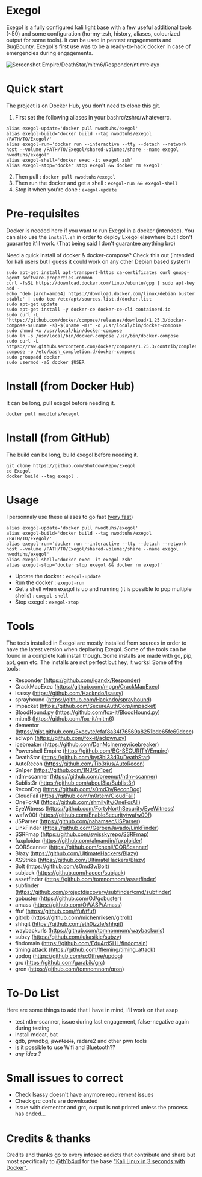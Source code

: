 # Exegol
  Exegol is a fully configured kali light base with a few useful additional tools (~50) and some configuration (ho-my-zsh, history, aliases, colourized output for some tools). It can be used in pentest engagements and BugBounty. Exegol's first use was to be a ready-to-hack docker in case of emergencies during engagements.

  ![Screenshot Empire/DeathStar/mitm6/Responder/ntlmrelayx](https://i.imgur.com/PBThtlx.png)

# Quick start
  The project is on Docker Hub, you don't need to clone this git.
  1. First set the following aliases in your bashrc/zshrc/whateverrc.
  ```
  alias exegol-update='docker pull nwodtuhs/exegol'
  alias exegol-build='docker build --tag nwodtuhs/exegol /PATH/TO/Exegol/'
  alias exegol-run='docker run --interactive --tty --detach --network host --volume /PATH/TO/Exegol/shared-volume:/share --name exegol nwodtuhs/exegol'
  alias exegol-shell='docker exec -it exegol zsh'
  alias exegol-stop='docker stop exegol && docker rm exegol'
  ```
  2. Then pull : `docker pull nwodtuhs/exegol`
  3. Then run the docker and get a shell : `exegol-run && exegol-shell`
  4. Stop it when you're done : `exegol-update`

# Pre-requisites
  Docker is needed here if you want to run Exegol in a docker (intended). You can also use the `install.sh` in order to deploy Exegol elsewhere but I don't guarantee it'll work. (That being said I don't guarantee anything bro)

  Need a quick install of docker & docker-compose? Check this out (intended for kali users but I guess it could work on any other Debian based system)
  ```
  sudo apt-get install apt-transport-https ca-certificates curl gnupg-agent software-properties-common
  curl -fsSL https://download.docker.com/linux/ubuntu/gpg | sudo apt-key add -
  echo 'deb [arch=amd64] https://download.docker.com/linux/debian buster stable' | sudo tee /etc/apt/sources.list.d/docker.list
  sudo apt-get update
  sudo apt-get install -y docker-ce docker-ce-cli containerd.io
  sudo curl -L "https://github.com/docker/compose/releases/download/1.25.3/docker-compose-$(uname -s)-$(uname -m)" -o /usr/local/bin/docker-compose
  sudo chmod +x /usr/local/bin/docker-compose
  sudo ln -s /usr/local/bin/docker-compose /usr/bin/docker-compose
  sudo curl -L https://raw.githubusercontent.com/docker/compose/1.25.3/contrib/completion/bash/docker-compose -o /etc/bash_completion.d/docker-compose
  sudo groupadd docker
  sudo usermod -aG docker $USER
  ```

# Install (from Docker Hub)
  It can be long, pull exegol before needing it.
  ```
  docker pull nwodtuhs/exegol
  ```

# Install (from GitHub)
  The build can be long, build exegol before needing it.
  ```
  git clone https://github.com/ShutdownRepo/Exegol
  cd Exegol
  docker build --tag exegol .
  ```

# Usage
  I personnaly use these aliases to go fast ([very fast](https://www.youtube.com/watch?v=KsBjVvxBj84))
  ```
  alias exegol-update='docker pull nwodtuhs/exegol'
  alias exegol-build='docker build --tag nwodtuhs/exegol /PATH/TO/Exegol/'
  alias exegol-run='docker run --interactive --tty --detach --network host --volume /PATH/TO/Exegol/shared-volume:/share --name exegol nwodtuhs/exegol'
  alias exegol-shell='docker exec -it exegol zsh'
  alias exegol-stop='docker stop exegol && docker rm exegol'
  ```
  - Update the docker : `exegol-update`
  - Run the docker : `exegol-run`
  - Get a shell when exegol is up and running (it is possible to pop multiple shells) : `exegol-shell`
  - Stop exegol : `exegol-stop`

# Tools
The tools installed in Exegol are mostly installed from sources in order to have the latest version when deploying Exegol. Some of the tools can be found in a complete kali install though. Some installs are made with go, pip, apt, gem etc. The installs are not perfect but hey, it works!
Some of the tools:
- Responder (https://github.com/lgandx/Responder)
- CrackMapExec (https://github.com/mpgn/CrackMapExec)
- lsassy (https://github.com/Hackndo/lsassy)
- sprayhound (https://github.com/Hackndo/sprayhound)
- Impacket (https://github.com/SecureAuthCorp/impacket)
- BloodHound.py (https://github.com/fox-it/BloodHound.py)
- mitm6 (https://github.com/fox-it/mitm6)
- dementor (https://gist.github.com/3xocyte/cfaf8a34f76569a8251bde65fe69dccc)
- aclwpn (https://github.com/fox-it/aclpwn.py)
- icebreaker (https://github.com/DanMcInerney/icebreaker)
- Powershell Empire (https://github.com/BC-SECURITY/Empire)
- DeathStar (https://github.com/byt3bl33d3r/DeathStar)
- AutoRecon (https://github.com/Tib3rius/AutoRecon)
- Sn1per (https://github.com/1N3/Sn1per)
- ntlm-scanner (https://github.com/preempt/ntlm-scanner)
- Sublist3r (https://github.com/aboul3la/Sublist3r)
- ReconDog (https://github.com/s0md3v/ReconDog)
- CloudFail (https://github.com/m0rtem/CloudFail)
- OneForAll (https://github.com/shmilylty/OneForAll)
- EyeWitness (https://github.com/FortyNorthSecurity/EyeWitness)
- wafw00f (https://github.com/EnableSecurity/wafw00f)
- JSParser (https://github.com/nahamsec/JSParser)
- LinkFinder (https://github.com/GerbenJavado/LinkFinder)
- SSRFmap (https://github.com/swisskyrepo/SSRFmap)
- fuxploider (https://github.com/almandin/fuxploider)
- CORScanner (https://github.com/chenjj/CORScanner)
- Blazy (https://github.com/UltimateHackers/Blazy)
- XSStrike (https://github.com/UltimateHackers/Blazy)
- Bolt (https://github.com/s0md3v/Bolt)
- subjack (https://github.com/haccer/subjack)
- assetfinder (https://github.com/tomnomnom/assetfinder)
- subfinder (https://github.com/projectdiscovery/subfinder/cmd/subfinder)
- gobuster (https://github.com/OJ/gobuster)
- amass (https://github.com/OWASP/Amass)
- ffuf (https://github.com/ffuf/ffuf)
- gitrob (https://github.com/michenriksen/gitrob)
- shhgit (https://github.com/eth0izzle/shhgit)
- waybackurls (https://github.com/tomnomnom/waybackurls)
- subzy (https://github.com/lukasikic/subzy)
- findomain (https://github.com/Edu4rdSHL/findomain)
- timing attack (https://github.com/ffleming/timing_attack)
- updog (https://github.com/sc0tfree/updog)
- grc (https://github.com/garabik/grc)
- gron (https://github.com/tomnomnom/gron)

# To-Do List
  Here are some things to add that I have in mind, I'll work on that asap
  - test ntlm-scanner, issue during last engagement, false-negative again during testing
  - install mdcat, bat
  - gdb, pwndbg, ~~pwntools~~, radare2 and other pwn tools
  - is it possible to use Wifi and Bluetooth??
  - *any idea ?*

# Small issues to correct
  - Check lsassy doesn't have anymore requirement issues
  - Check grc confs are downloaded
  - Issue with dementor and grc, output is not printed unless the process has ended...

# Credits & thanks
  Credits and thanks go to every infosec addicts that contribute and share but most specifically to [@th1b4ud](https://twitter.com/th1b4ud) for the base ["Kali Linux in 3 seconds with Docker"](https://thibaud-robin.fr/articles/docker-kali/).
